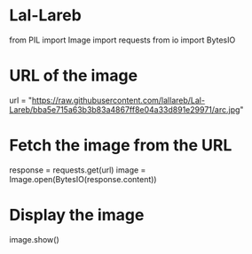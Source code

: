 # Lal-Lareb
 from PIL import Image
import requests
from io import BytesIO

# URL of the image
url = "https://raw.githubusercontent.com/lallareb/Lal-Lareb/bba5e715a63b3b83a4867ff8e04a33d891e29971/arc.jpg"

# Fetch the image from the URL
response = requests.get(url)
image = Image.open(BytesIO(response.content))

# Display the image
image.show()
